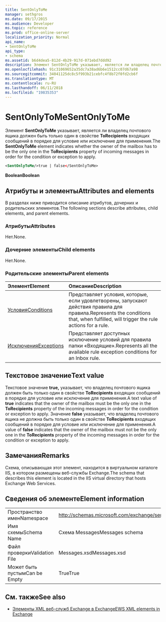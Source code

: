 ```yaml
---
title: SentOnlyToMe
manager: sethgros
ms.date: 09/17/2015
ms.audience: Developer
ms.topic: reference
ms.prod: office-online-server
localization_priority: Normal
api_name:
- SentOnlyToMe
api_type:
- schema
ms.assetid: b6d4dea5-812d-4b29-917d-071ebd7ddd92
description: Элемент SentOnlyToMe указывает, является ли владелец почтового ящика должен быть только один в свойстве ToRecipients входящих сообщений в порядке для условие или исключение для применения.
ms.openlocfilehash: 91c31069652a35dc7a38ad6b6e1512cc07d67a98
ms.sourcegitcommit: 34041125dc8c5f993b21cebfc4f8b72f0fd2cb6f
ms.translationtype: MT
ms.contentlocale: ru-RU
ms.lasthandoff: 06/11/2018
ms.locfileid: "19835353"
---
```

# <a name="sentonlytome"></a><span data-ttu-id="7f4eb-103">SentOnlyToMe</span><span class="sxs-lookup"><span data-stu-id="7f4eb-103">SentOnlyToMe</span></span>

<span data-ttu-id="7f4eb-104">Элемент **SentOnlyToMe** указывает, является ли владелец почтового ящика должен быть только один в свойстве **ToRecipients** входящих сообщений в порядке для условие или исключение для применения.</span><span class="sxs-lookup"><span data-stu-id="7f4eb-104">The **SentOnlyToMe** element indicates whether the owner of the mailbox has to be the only one in the **ToRecipients** property of incoming messages in order for the condition or exception to apply.</span></span> 
  
```XML
<SentOnlyToMe/>true | false</SentOnlyToMe>
```

 <span data-ttu-id="7f4eb-105">**Boolean**</span><span class="sxs-lookup"><span data-stu-id="7f4eb-105">**Boolean**</span></span>
## <a name="attributes-and-elements"></a><span data-ttu-id="7f4eb-106">Атрибуты и элементы</span><span class="sxs-lookup"><span data-stu-id="7f4eb-106">Attributes and elements</span></span>

<span data-ttu-id="7f4eb-107">В разделах ниже приводится описание атрибутов, дочерних и родительских элементов.</span><span class="sxs-lookup"><span data-stu-id="7f4eb-107">The following sections describe attributes, child elements, and parent elements.</span></span>
  
### <a name="attributes"></a><span data-ttu-id="7f4eb-108">Атрибуты</span><span class="sxs-lookup"><span data-stu-id="7f4eb-108">Attributes</span></span>

<span data-ttu-id="7f4eb-109">Нет.</span><span class="sxs-lookup"><span data-stu-id="7f4eb-109">None.</span></span>
  
### <a name="child-elements"></a><span data-ttu-id="7f4eb-110">Дочерние элементы</span><span class="sxs-lookup"><span data-stu-id="7f4eb-110">Child elements</span></span>

<span data-ttu-id="7f4eb-111">Нет.</span><span class="sxs-lookup"><span data-stu-id="7f4eb-111">None.</span></span>
  
### <a name="parent-elements"></a><span data-ttu-id="7f4eb-112">Родительские элементы</span><span class="sxs-lookup"><span data-stu-id="7f4eb-112">Parent elements</span></span>

|<span data-ttu-id="7f4eb-113">**Элемент**</span><span class="sxs-lookup"><span data-stu-id="7f4eb-113">**Element**</span></span>|<span data-ttu-id="7f4eb-114">**Описание**</span><span class="sxs-lookup"><span data-stu-id="7f4eb-114">**Description**</span></span>|
|:-----|:-----|
|[<span data-ttu-id="7f4eb-115">Условия</span><span class="sxs-lookup"><span data-stu-id="7f4eb-115">Conditions</span></span>](conditions.md) <br/> |<span data-ttu-id="7f4eb-116">Представляет условия, которые, если удовлетворены, запускают действия правила для правила.</span><span class="sxs-lookup"><span data-stu-id="7f4eb-116">Represents the conditions that, when fulfilled, will trigger the rule actions for a rule.</span></span>  <br/> |
|[<span data-ttu-id="7f4eb-117">Исключения</span><span class="sxs-lookup"><span data-stu-id="7f4eb-117">Exceptions</span></span>](exceptions.md) <br/> |<span data-ttu-id="7f4eb-118">Представляет доступных исключение условий для правила папки «Входящие».</span><span class="sxs-lookup"><span data-stu-id="7f4eb-118">Represents all the available rule exception conditions for an Inbox rule.</span></span>  <br/> |
   
## <a name="text-value"></a><span data-ttu-id="7f4eb-119">Текстовое значение</span><span class="sxs-lookup"><span data-stu-id="7f4eb-119">Text value</span></span>

<span data-ttu-id="7f4eb-120">Текстовое значение **true,** указывает, что владелец почтового ящика должен быть только один в свойстве **ToRecipients** входящих сообщений в порядке для условие или исключение для применения.</span><span class="sxs-lookup"><span data-stu-id="7f4eb-120">A text value of **true** indicates that the owner of the mailbox must be the only one in the **ToRecipients** property of the incoming messages in order for the condition or exception to apply.</span></span> <span data-ttu-id="7f4eb-121">Значение **false** указывает, что владелец почтового ящика не должна быть только один в свойстве **ToRecipients** входящих сообщений в порядке для условие или исключение для применения.</span><span class="sxs-lookup"><span data-stu-id="7f4eb-121">A value of **false** indicates that the owner of the mailbox must not be the only one in the **ToRecipients** property of the incoming messages in order for the condition or exception to apply.</span></span> 
  
## <a name="remarks"></a><span data-ttu-id="7f4eb-122">Замечания</span><span class="sxs-lookup"><span data-stu-id="7f4eb-122">Remarks</span></span>

<span data-ttu-id="7f4eb-123">Схема, описывающая этот элемент, находится в виртуальном каталоге IIS, в котором размещены веб-службы Exchange.</span><span class="sxs-lookup"><span data-stu-id="7f4eb-123">The schema that describes this element is located in the IIS virtual directory that hosts Exchange Web Services.</span></span>
  
## <a name="element-information"></a><span data-ttu-id="7f4eb-124">Сведения об элементе</span><span class="sxs-lookup"><span data-stu-id="7f4eb-124">Element information</span></span>

|||
|:-----|:-----|
|<span data-ttu-id="7f4eb-125">Пространство имен</span><span class="sxs-lookup"><span data-stu-id="7f4eb-125">Namespace</span></span>  <br/> |http://schemas.microsoft.com/exchange/services/2006/messages  <br/> |
|<span data-ttu-id="7f4eb-126">Имя схемы</span><span class="sxs-lookup"><span data-stu-id="7f4eb-126">Schema Name</span></span>  <br/> |<span data-ttu-id="7f4eb-127">Схема Messages</span><span class="sxs-lookup"><span data-stu-id="7f4eb-127">Messages schema</span></span>  <br/> |
|<span data-ttu-id="7f4eb-128">Файл проверки</span><span class="sxs-lookup"><span data-stu-id="7f4eb-128">Validation File</span></span>  <br/> |<span data-ttu-id="7f4eb-129">Messages.xsd</span><span class="sxs-lookup"><span data-stu-id="7f4eb-129">Messages.xsd</span></span>  <br/> |
|<span data-ttu-id="7f4eb-130">Может быть пустым</span><span class="sxs-lookup"><span data-stu-id="7f4eb-130">Can be Empty</span></span>  <br/> |<span data-ttu-id="7f4eb-131">True</span><span class="sxs-lookup"><span data-stu-id="7f4eb-131">True</span></span>  <br/> |
   
## <a name="see-also"></a><span data-ttu-id="7f4eb-132">См. также</span><span class="sxs-lookup"><span data-stu-id="7f4eb-132">See also</span></span>



- [<span data-ttu-id="7f4eb-133">Элементы XML веб-служб Exchange в Exchange</span><span class="sxs-lookup"><span data-stu-id="7f4eb-133">EWS XML elements in Exchange</span></span>](ews-xml-elements-in-exchange.md)

